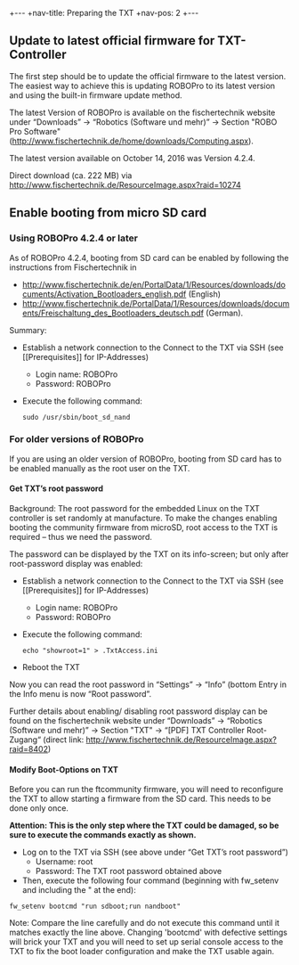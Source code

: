 +---
+nav-title: Preparing the TXT
+nav-pos: 2
+---

## Update to latest official firmware for TXT-Controller 
The first step should be to update the official firmware to the latest version. The easiest way to achieve this is updating ROBOPro to its latest version and using the built-in firmware update method.

The latest Version of ROBOPro is available on the fischertechnik website under “Downloads” -> “Robotics (Software und mehr)” -> Section "ROBO Pro Software" (http://www.fischertechnik.de/home/downloads/Computing.aspx).

The latest version available on October 14, 2016 was Version 4.2.4. 

Direct download (ca. 222 MB) via http://www.fischertechnik.de/ResourceImage.aspx?raid=10274

## Enable booting from micro SD card

### Using ROBOPro 4.2.4 or later
As of ROBOPro 4.2.4, booting from SD card can be enabled by following the instructions from Fischertechnik in 
* http://www.fischertechnik.de/en/PortalData/1/Resources/downloads/documents/Activation_Bootloaders_english.pdf (English)
* http://www.fischertechnik.de/PortalData/1/Resources/downloads/documents/Freischaltung_des_Bootloaders_deutsch.pdf (German). 

Summary:

* Establish a network connection to the Connect to the TXT via SSH (see [[Prerequisites]] for IP-Addresses)
    * Login name: ROBOPro
    * Password: ROBOPro

* Execute the following command:  

    ``````````
    sudo /usr/sbin/boot_sd_nand
    ``````````

### For older versions of ROBOPro
If you are using an older version of ROBOPro, booting from SD card has to be enabled manually as the root user on the TXT.
#### Get TXT’s root password
Background: The root password for the embedded Linux on the TXT controller is set randomly at manufacture. To make the changes enabling booting the community firmware from microSD, root access to the TXT is required – thus we need the password. 

The password can be displayed by the TXT on its info-screen; but only after root-password display was enabled:

* Establish a network connection to the Connect to the TXT via SSH (see [[Prerequisites]] for IP-Addresses)
    * Login name: ROBOPro
    * Password: ROBOPro

* Execute the following command:  
    ``````````
    echo "showroot=1" > .TxtAccess.ini
    ``````````

* Reboot the TXT

Now you can read the root password in “Settings” -> “Info” (bottom Entry in the Info menu is now “Root password”.

Further details about enabling/ disabling root password display can be found on the fischertechnik website under “Downloads” -> “Robotics (Software und mehr)” -> Section "TXT" -> “[PDF] TXT Controller Root-Zugang“ (direct link: http://www.fischertechnik.de/ResourceImage.aspx?raid=8402)

#### Modify Boot-Options on TXT


Before you can run the ftcommunity firmware, you will need to reconfigure the TXT to allow starting a firmware from the SD card. This needs to be done only once.

**Attention: This is the only step where the TXT could be damaged, so be sure to execute the commands exactly as shown.**

* Log on to the TXT via SSH (see above under “Get TXT’s root password”)
  * Username: root
  * Password: The TXT root password obtained above
* Then, execute the following four command (beginning with fw_setenv and including the " at the end):

```
fw_setenv bootcmd "run sdboot;run nandboot"
```

Note: Compare the line carefully and do not execute this command until it matches exactly the line above. Changing 'bootcmd' with defective settings will brick your TXT and you will need to set up serial console access to the TXT to fix the boot loader configuration and make the TXT usable again.
